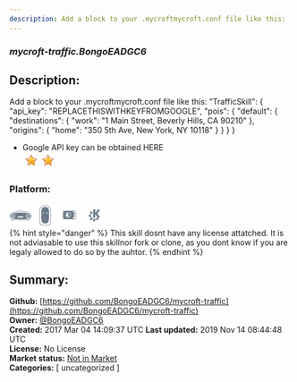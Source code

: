```yaml
---
description: Add a block to your .mycroftmycroft.conf file like this:
---
```


### _mycroft-traffic.BongoEADGC6_  
## Description:  
Add a block to your .mycroftmycroft.conf file like this:
"TrafficSkill": {
"api_key": "REPLACETHISWITHKEYFROMGOOGLE",
"pois": {
"default": {
"destinations": {
"work": "1 Main Street, Beverly Hills, CA 90210"
},
"origins": {
"home": "350 5th Ave, New York, NY 10118"
}
}
}
}
* Google API key can be obtained HERE  
![](../.gitbook/assets/star.png)![](../.gitbook/assets/star.png)  
  
### Platform:  
 ![Mark I](../.gitbook/assets/mark-1-icon.png)  ![Mark II](../.gitbook/assets/mark-2-icon.png)  ![Picroft](../.gitbook/assets/picroft-icon.png)  ![plasmoid](../.gitbook/assets/kde.png)   
{% hint style="danger" %}
This skill dosnt have any license attatched. It is not adviasable to use this skillnor fork or clone, as you dont know if you are legaly allowed to do so by the auhtor.
{% endhint %}
  
## Summary:  
**Github:** [https://github.com/BongoEADGC6/mycroft-traffic](https://github.com/BongoEADGC6/mycroft-traffic)  
**Owner:** [@BongoEADGC6](https://github.com/BongoEADGC6)  
**Created:** 2017 Mar 04 14:09:37 UTC  **Last updated:** 2019 Nov 14 08:44:48 UTC  
**License:** No License  
**Market status:** [Not in Market](https://market.mycroft.ai/skill/)  
**Categories:** [ uncategorized ]   
